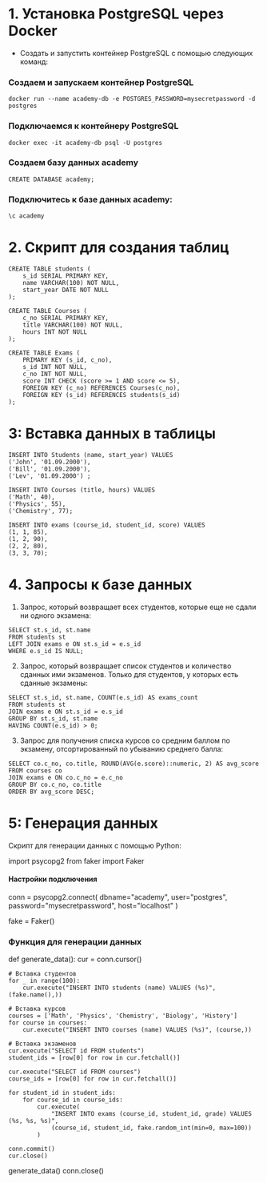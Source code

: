 # 1. Установка PostgreSQL через Docker

* Создать и запустить контейнер PostgreSQL с помощью следующих команд:

### Создаем и запускаем контейнер PostgreSQL
```
docker run --name academy-db -e POSTGRES_PASSWORD=mysecretpassword -d postgres
```

### Подключаемся к контейнеру PostgreSQL
```
docker exec -it academy-db psql -U postgres
```


### Создаем базу данных academy
```
CREATE DATABASE academy;
```

### Подключитесь к базе данных academy:
```
\c academy
```


# 2. Скрипт для создания таблиц

```
CREATE TABLE students (
    s_id SERIAL PRIMARY KEY,
    name VARCHAR(100) NOT NULL,
	start_year DATE NOT NULL
);
```
```
CREATE TABLE Courses (
    c_no SERIAL PRIMARY KEY,
    title VARCHAR(100) NOT NULL,
	hours INT NOT NULL
);
```
```
CREATE TABLE Exams (
	PRIMARY KEY (s_id, c_no),
	s_id INT NOT NULL,
    c_no INT NOT NULL,
    score INT CHECK (score >= 1 AND score <= 5),
    FOREIGN KEY (c_no) REFERENCES Courses(c_no),
    FOREIGN KEY (s_id) REFERENCES students(s_id)
);
```
# 3: Вставка данных в таблицы

```
INSERT INTO Students (name, start_year) VALUES 
('John', '01.09.2000'), 
('Bill', '01.09.2000'), 
('Lev', '01.09.2000') ;
```
```
INSERT INTO Courses (title, hours) VALUES 
('Math', 40),
('Physics', 55), 
('Chemistry', 77);
```
```
INSERT INTO exams (course_id, student_id, score) VALUES
(1, 1, 85),
(1, 2, 90),
(2, 2, 80),
(3, 3, 70);
```

# 4. Запросы к базе данных

1. Запрос, который возвращает всех студентов, которые еще не сдали ни одного экзамена:
```
SELECT st.s_id, st.name
FROM students st
LEFT JOIN exams e ON st.s_id = e.s_id
WHERE e.s_id IS NULL;
```

2. Запрос, который возвращает список студентов и количество сданных ими экзаменов. Только для студентов, у которых есть сданные экзамены:
```
SELECT st.s_id, st.name, COUNT(e.s_id) AS exams_count
FROM students st
JOIN exams e ON st.s_id = e.s_id
GROUP BY st.s_id, st.name
HAVING COUNT(e.s_id) > 0;
```

3. Запрос для получения списка курсов со средним баллом по экзамену, отсортированный по убыванию среднего балла:
```
SELECT co.c_no, co.title, ROUND(AVG(e.score)::numeric, 2) AS avg_score
FROM courses co
JOIN exams e ON co.c_no = e.c_no
GROUP BY co.c_no, co.title
ORDER BY avg_score DESC;
```

# 5: Генерация данных
Скрипт для генерации данных с помощью Python:

import psycopg2
from faker import Faker

#### Настройки подключения
conn = psycopg2.connect(
    dbname="academy",
    user="postgres",
    password="mysecretpassword",
    host="localhost"
)

fake = Faker()

### Функция для генерации данных
def generate_data():
    cur = conn.cursor()

    # Вставка студентов
    for _ in range(100):
        cur.execute("INSERT INTO students (name) VALUES (%s)", (fake.name(),))

    # Вставка курсов
    courses = ['Math', 'Physics', 'Chemistry', 'Biology', 'History']
    for course in courses:
        cur.execute("INSERT INTO courses (name) VALUES (%s)", (course,))

    # Вставка экзаменов
    cur.execute("SELECT id FROM students")
    student_ids = [row[0] for row in cur.fetchall()]
    
    cur.execute("SELECT id FROM courses")
    course_ids = [row[0] for row in cur.fetchall()]

    for student_id in student_ids:
        for course_id in course_ids:
            cur.execute(
                "INSERT INTO exams (course_id, student_id, grade) VALUES (%s, %s, %s)",
                (course_id, student_id, fake.random_int(min=0, max=100))
            )

    conn.commit()
    cur.close()

generate_data()
conn.close()

